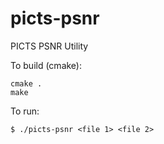 # picts-psnr
PICTS PSNR Utility

To build (cmake):

```
cmake .
make
```

To run:

`$ ./picts-psnr <file 1> <file 2>`
